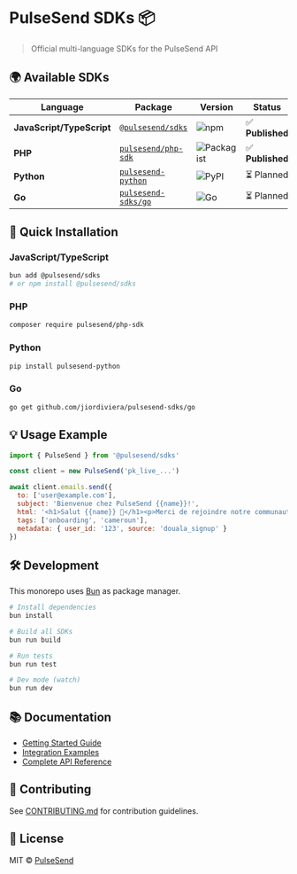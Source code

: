 # PulseSend SDKs 📦

> Official multi-language SDKs for the PulseSend API

## 🌍 Available SDKs

| Language | Package | Version | Status |
|----------|---------|---------|--------|
| **JavaScript/TypeScript** | [`@pulsesend/sdks`](./packages/javascript) | ![npm](https://img.shields.io/npm/v/@pulsesend/sdks) | ✅ **Published** |
| **PHP** | [`pulsesend/php-sdk`](./packages/php) | ![Packagist](https://img.shields.io/packagist/v/pulsesend/php-sdk) | ✅ **Published** |
| **Python** | [`pulsesend-python`](./packages/python) | ![PyPI](https://img.shields.io/pypi/v/pulsesend-python) | ⏳ Planned |
| **Go** | [`pulsesend-sdks/go`](./packages/go) | ![Go](https://img.shields.io/github/v/tag/jiordiviera/pulsesend-sdks?filter=go/*) | ⏳ Planned |

## 🚀 Quick Installation

### JavaScript/TypeScript

```bash
bun add @pulsesend/sdks
# or npm install @pulsesend/sdks
```

### PHP

```bash
composer require pulsesend/php-sdk
```

### Python

```bash
pip install pulsesend-python
```

### Go

```bash
go get github.com/jiordiviera/pulsesend-sdks/go
```

## 💡 Usage Example

```javascript
import { PulseSend } from '@pulsesend/sdks'

const client = new PulseSend('pk_live_...')

await client.emails.send({
  to: ['user@example.com'],
  subject: 'Bienvenue chez PulseSend {{name}}!',
  html: '<h1>Salut {{name}} 👋</h1><p>Merci de rejoindre notre communauté camerounaise!</p>',
  tags: ['onboarding', 'cameroun'],
  metadata: { user_id: '123', source: 'douala_signup' }
})
```

## 🛠️ Development

This monorepo uses [Bun](https://bun.sh) as package manager.

```bash
# Install dependencies
bun install

# Build all SDKs
bun run build

# Run tests
bun run test

# Dev mode (watch)
bun run dev
```

## 📚 Documentation

- [Getting Started Guide](./docs/getting-started.md)
- [Integration Examples](./examples/)
- [Complete API Reference](./docs/api-reference.md)

## 🤝 Contributing

See [CONTRIBUTING.md](./CONTRIBUTING.md) for contribution guidelines.

## 📄 License

MIT © [PulseSend](https://pulsesend.com)